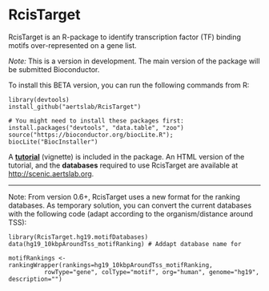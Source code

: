 # RcisTarget
RcisTarget is an R-package to identify transcription factor (TF) binding motifs over-represented on a gene list. 







*Note:* This is a version in development. The main version of the package will be submitted Bioconductor. 

To install this BETA version, you can run the following commands from R:
```
library(devtools)
install_github("aertslab/RcisTarget")

# You might need to install these packages first:
install.packages("devtools", "data.table", "zoo")
source("https://bioconductor.org/biocLite.R"); biocLite("BiocInstaller")
```

A **[tutorial](http://scenic.aertslab.org/tutorials/RcisTarget_tutorial.html)** (vignette) is included in the package.
An HTML version of the tutorial, and the **databases** required to use RcisTarget are available at http://scenic.aertslab.org.

____
Note: From version 0.6+, RcisTarget uses a new format for the ranking databases. As temporary solution, you can convert the current databases with the following code (adapt according to the organism/distance around TSS):

```
library(RcisTarget.hg19.motifDatabases)
data(hg19_10kbpAroundTss_motifRanking) # Addapt database name for 

motifRankings <- rankingWrapper(rankings=hg19_10kbpAroundTss_motifRanking, 
          rowType="gene", colType="motif", org="human", genome="hg19", description="")
```
